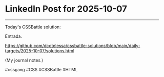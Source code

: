 # LinkedIn Post for 2025-10-07

---

Today's CSSBattle solution:

Entrada.

https://github.com/dcotelessa/cssbattle-solutions/blob/main/daily-targets/2025-10-07/solutions.html

(My journal notes.)

#cssgang #CSS #CSSBattle #HTML
